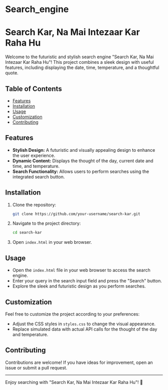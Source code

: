 # Search_engine
# Search Kar, Na Mai Intezaar Kar Raha Hu

Welcome to the futuristic and stylish search engine "Search Kar, Na Mai Intezaar Kar Raha Hu"! This project combines a sleek design with useful features, including displaying the date, time, temperature, and a thoughtful quote.

## Table of Contents
- [Features](#features)
- [Installation](#installation)
- [Usage](#usage)
- [Customization](#customization)
- [Contributing](#contributing)
 

## Features
- **Stylish Design:** A futuristic and visually appealing design to enhance the user experience.
- **Dynamic Content:** Displays the thought of the day, current date and time, and temperature.
- **Search Functionality:** Allows users to perform searches using the integrated search button.

## Installation
1. Clone the repository:
    ```bash
    git clone https://github.com/your-username/search-kar.git
    ```
2. Navigate to the project directory:
    ```bash
    cd search-kar
    ```
3. Open `index.html` in your web browser.

## Usage
- Open the `index.html` file in your web browser to access the search engine.
- Enter your query in the search input field and press the "Search" button.
- Explore the sleek and futuristic design as you perform searches.

## Customization
Feel free to customize the project according to your preferences:
- Adjust the CSS styles in `styles.css` to change the visual appearance.
- Replace simulated data with actual API calls for the thought of the day and temperature.

## Contributing
Contributions are welcome! If you have ideas for improvement, open an issue or submit a pull request.

 

---

Enjoy searching with "Search Kar, Na Mai Intezaar Kar Raha Hu"! 🚀
